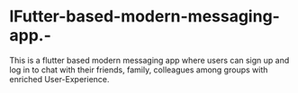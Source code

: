 # lFutter-based-modern-messaging-app.-
This is a flutter based modern messaging app where users can sign up and log in to chat with their friends, family, colleagues among groups with enriched User-Experience.
